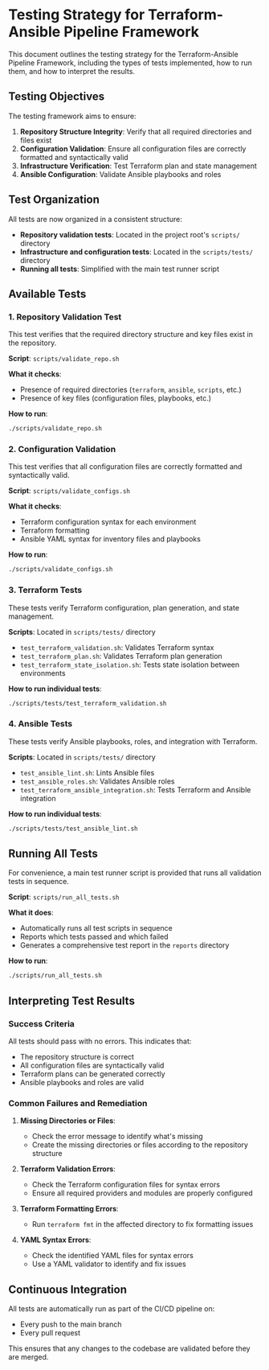 # Testing Strategy for Terraform-Ansible Pipeline Framework

This document outlines the testing strategy for the Terraform-Ansible Pipeline Framework, including the types of tests implemented, how to run them, and how to interpret the results.

## Testing Objectives

The testing framework aims to ensure:

1. **Repository Structure Integrity**: Verify that all required directories and files exist
2. **Configuration Validation**: Ensure all configuration files are correctly formatted and syntactically valid
3. **Infrastructure Verification**: Test Terraform plan and state management
4. **Ansible Configuration**: Validate Ansible playbooks and roles

## Test Organization

All tests are now organized in a consistent structure:

- **Repository validation tests**: Located in the project root's `scripts/` directory
- **Infrastructure and configuration tests**: Located in the `scripts/tests/` directory
- **Running all tests**: Simplified with the main test runner script

## Available Tests

### 1. Repository Validation Test

This test verifies that the required directory structure and key files exist in the repository.

**Script**: `scripts/validate_repo.sh`

**What it checks**:
- Presence of required directories (`terraform`, `ansible`, `scripts`, etc.)
- Presence of key files (configuration files, playbooks, etc.)

**How to run**:
```bash
./scripts/validate_repo.sh
```

### 2. Configuration Validation

This test verifies that all configuration files are correctly formatted and syntactically valid.

**Script**: `scripts/validate_configs.sh`

**What it checks**:
- Terraform configuration syntax for each environment
- Terraform formatting
- Ansible YAML syntax for inventory files and playbooks

**How to run**:
```bash
./scripts/validate_configs.sh
```

### 3. Terraform Tests

These tests verify Terraform configuration, plan generation, and state management.

**Scripts**: Located in `scripts/tests/` directory
- `test_terraform_validation.sh`: Validates Terraform syntax
- `test_terraform_plan.sh`: Validates Terraform plan generation
- `test_terraform_state_isolation.sh`: Tests state isolation between environments

**How to run individual tests**:
```bash
./scripts/tests/test_terraform_validation.sh
```

### 4. Ansible Tests

These tests verify Ansible playbooks, roles, and integration with Terraform.

**Scripts**: Located in `scripts/tests/` directory
- `test_ansible_lint.sh`: Lints Ansible files
- `test_ansible_roles.sh`: Validates Ansible roles
- `test_terraform_ansible_integration.sh`: Tests Terraform and Ansible integration

**How to run individual tests**:
```bash
./scripts/tests/test_ansible_lint.sh
```

## Running All Tests

For convenience, a main test runner script is provided that runs all validation tests in sequence.

**Script**: `scripts/run_all_tests.sh`

**What it does**:
- Automatically runs all test scripts in sequence
- Reports which tests passed and which failed
- Generates a comprehensive test report in the `reports` directory

**How to run**:
```bash
./scripts/run_all_tests.sh
```

## Interpreting Test Results

### Success Criteria

All tests should pass with no errors. This indicates that:
- The repository structure is correct
- All configuration files are syntactically valid
- Terraform plans can be generated correctly
- Ansible playbooks and roles are valid

### Common Failures and Remediation

1. **Missing Directories or Files**:
   - Check the error message to identify what's missing
   - Create the missing directories or files according to the repository structure

2. **Terraform Validation Errors**:
   - Check the Terraform configuration files for syntax errors
   - Ensure all required providers and modules are properly configured

3. **Terraform Formatting Errors**:
   - Run `terraform fmt` in the affected directory to fix formatting issues

4. **YAML Syntax Errors**:
   - Check the identified YAML files for syntax errors
   - Use a YAML validator to identify and fix issues

## Continuous Integration

All tests are automatically run as part of the CI/CD pipeline on:
- Every push to the main branch
- Every pull request

This ensures that any changes to the codebase are validated before they are merged. 